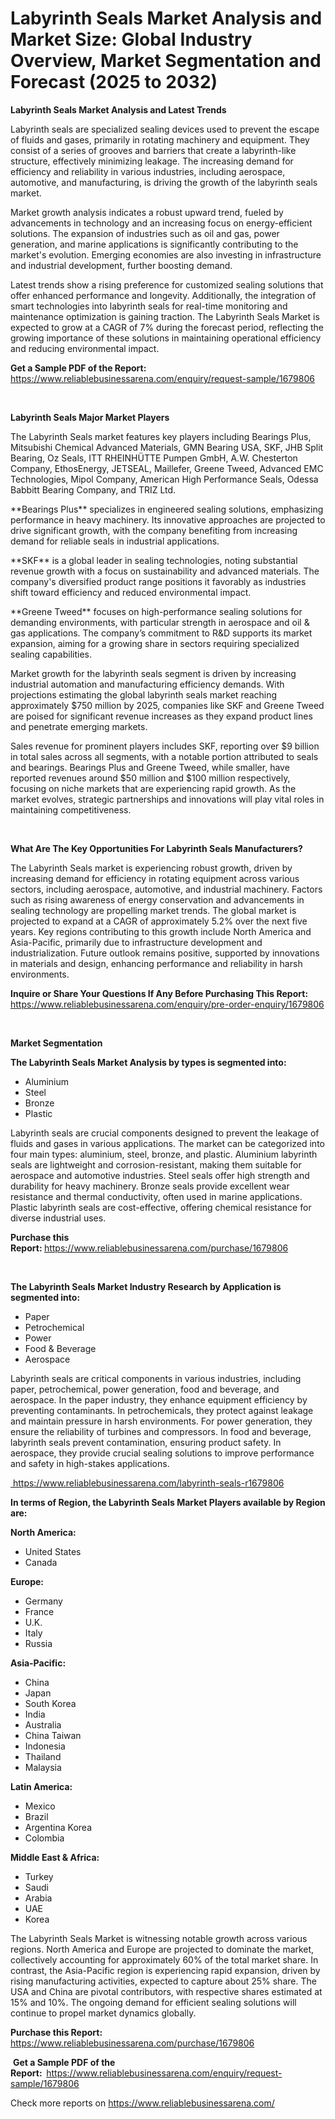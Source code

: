 <p><h1>Labyrinth Seals Market Analysis and Market Size: Global Industry Overview, Market Segmentation and Forecast (2025 to 2032)</h1></p><p><strong>Labyrinth Seals Market Analysis and Latest Trends</strong></p>
<p><p>Labyrinth seals are specialized sealing devices used to prevent the escape of fluids and gases, primarily in rotating machinery and equipment. They consist of a series of grooves and barriers that create a labyrinth-like structure, effectively minimizing leakage. The increasing demand for efficiency and reliability in various industries, including aerospace, automotive, and manufacturing, is driving the growth of the labyrinth seals market.</p><p>Market growth analysis indicates a robust upward trend, fueled by advancements in technology and an increasing focus on energy-efficient solutions. The expansion of industries such as oil and gas, power generation, and marine applications is significantly contributing to the market's evolution. Emerging economies are also investing in infrastructure and industrial development, further boosting demand.</p><p>Latest trends show a rising preference for customized sealing solutions that offer enhanced performance and longevity. Additionally, the integration of smart technologies into labyrinth seals for real-time monitoring and maintenance optimization is gaining traction. The Labyrinth Seals Market is expected to grow at a CAGR of 7% during the forecast period, reflecting the growing importance of these solutions in maintaining operational efficiency and reducing environmental impact.</p></p>
<p><strong>Get a Sample PDF of the Report:&nbsp;</strong> <a href="https://www.reliablebusinessarena.com/enquiry/request-sample/1679806?utm_campaign=2317&utm_medium=2&utm_source=Github&utm_content=ia&utm_term=25032025&utm_id=labyrinth-seals">https://www.reliablebusinessarena.com/enquiry/request-sample/1679806</a></p>
<p>&nbsp;</p>
<p><strong>Labyrinth Seals Major Market Players</strong></p>
<p><p>The Labyrinth Seals market features key players including Bearings Plus, Mitsubishi Chemical Advanced Materials, GMN Bearing USA, SKF, JHB Split Bearing, Oz Seals, ITT RHEINHÜTTE Pumpen GmbH, A.W. Chesterton Company, EthosEnergy, JETSEAL, Maillefer, Greene Tweed, Advanced EMC Technologies, Mipol Company, American High Performance Seals, Odessa Babbitt Bearing Company, and TRIZ Ltd. </p><p>**Bearings Plus** specializes in engineered sealing solutions, emphasizing performance in heavy machinery. Its innovative approaches are projected to drive significant growth, with the company benefiting from increasing demand for reliable seals in industrial applications.</p><p>**SKF** is a global leader in sealing technologies, noting substantial revenue growth with a focus on sustainability and advanced materials. The company's diversified product range positions it favorably as industries shift toward efficiency and reduced environmental impact.</p><p>**Greene Tweed** focuses on high-performance sealing solutions for demanding environments, with particular strength in aerospace and oil & gas applications. The company’s commitment to R&D supports its market expansion, aiming for a growing share in sectors requiring specialized sealing capabilities.</p><p>Market growth for the labyrinth seals segment is driven by increasing industrial automation and manufacturing efficiency demands. With projections estimating the global labyrinth seals market reaching approximately $750 million by 2025, companies like SKF and Greene Tweed are poised for significant revenue increases as they expand product lines and penetrate emerging markets.</p><p>Sales revenue for prominent players includes SKF, reporting over $9 billion in total sales across all segments, with a notable portion attributed to seals and bearings. Bearings Plus and Greene Tweed, while smaller, have reported revenues around $50 million and $100 million respectively, focusing on niche markets that are experiencing rapid growth. As the market evolves, strategic partnerships and innovations will play vital roles in maintaining competitiveness.</p></p>
<p>&nbsp;</p>
<p><strong>What Are The Key Opportunities For Labyrinth Seals Manufacturers?</strong></p>
<p><p>The Labyrinth Seals market is experiencing robust growth, driven by increasing demand for efficiency in rotating equipment across various sectors, including aerospace, automotive, and industrial machinery. Factors such as rising awareness of energy conservation and advancements in sealing technology are propelling market trends. The global market is projected to expand at a CAGR of approximately 5.2% over the next five years. Key regions contributing to this growth include North America and Asia-Pacific, primarily due to infrastructure development and industrialization. Future outlook remains positive, supported by innovations in materials and design, enhancing performance and reliability in harsh environments.</p></p>
<p><strong>Inquire or Share Your Questions If Any Before Purchasing This Report:</strong> <a href="https://www.reliablebusinessarena.com/enquiry/pre-order-enquiry/1679806?utm_campaign=2317&utm_medium=2&utm_source=Github&utm_content=ia&utm_term=25032025&utm_id=labyrinth-seals">https://www.reliablebusinessarena.com/enquiry/pre-order-enquiry/1679806</a></p>
<p>&nbsp;</p>
<p><strong>Market Segmentation</strong></p>
<p><strong>The Labyrinth Seals Market Analysis by types is segmented into:</strong></p>
<p><ul><li>Aluminium</li><li>Steel</li><li>Bronze</li><li>Plastic</li></ul></p>
<p><p>Labyrinth seals are crucial components designed to prevent the leakage of fluids and gases in various applications. The market can be categorized into four main types: aluminium, steel, bronze, and plastic. Aluminium labyrinth seals are lightweight and corrosion-resistant, making them suitable for aerospace and automotive industries. Steel seals offer high strength and durability for heavy machinery. Bronze seals provide excellent wear resistance and thermal conductivity, often used in marine applications. Plastic labyrinth seals are cost-effective, offering chemical resistance for diverse industrial uses.</p></p>
<p><strong>Purchase this Report:&nbsp;</strong><a href="https://www.reliablebusinessarena.com/purchase/1679806?utm_campaign=2317&utm_medium=2&utm_source=Github&utm_content=ia&utm_term=25032025&utm_id=labyrinth-seals">https://www.reliablebusinessarena.com/purchase/1679806</a></p>
<p>&nbsp;</p>
<p><strong>The Labyrinth Seals Market Industry Research by Application is segmented into:</strong></p>
<p><ul><li>Paper</li><li>Petrochemical</li><li>Power</li><li>Food & Beverage</li><li>Aerospace</li></ul></p>
<p><p>Labyrinth seals are critical components in various industries, including paper, petrochemical, power generation, food and beverage, and aerospace. In the paper industry, they enhance equipment efficiency by preventing contaminants. In petrochemicals, they protect against leakage and maintain pressure in harsh environments. For power generation, they ensure the reliability of turbines and compressors. In food and beverage, labyrinth seals prevent contamination, ensuring product safety. In aerospace, they provide crucial sealing solutions to improve performance and safety in high-stakes applications.</p></p>
<p><a href="https://www.reliablebusinessarena.com/labyrinth-seals-r1679806?utm_campaign=2317&utm_medium=2&utm_source=Github&utm_content=ia&utm_term=25032025&utm_id=labyrinth-seals">&nbsp;https://www.reliablebusinessarena.com/labyrinth-seals-r1679806</a></p>
<p><strong>In terms of Region, the Labyrinth Seals Market Players available by Region are:</strong></p>
<p>
    <p> <strong> North America: </strong>
        <ul>
            <li>United States</li>
            <li>Canada</li>
        </ul>
        </p> 
    <p> <strong> Europe: </strong>
        <ul>
            <li>Germany</li>
            <li>France</li>
            <li>U.K.</li>
            <li>Italy</li>
            <li>Russia</li>
        </ul>
        </p> 
    <p> <strong> Asia-Pacific: </strong>
        <ul>
            <li>China</li>
            <li>Japan</li>
            <li>South Korea</li>
            <li>India</li>
            <li>Australia</li>
            <li>China Taiwan</li>
            <li>Indonesia</li>
            <li>Thailand</li>
            <li>Malaysia</li>
        </ul>
        </p> 
    <p> <strong> Latin America: </strong>
        <ul>
            <li>Mexico</li>
            <li>Brazil</li>
            <li>Argentina Korea</li>
            <li>Colombia</li>
        </ul>
        </p> 
    <p> <strong> Middle East & Africa: </strong>
        <ul>
            <li>Turkey</li>
            <li>Saudi</li>
            <li>Arabia</li>
            <li>UAE</li>
            <li>Korea</li>
        </ul>
    </p>
    </p>
<p><p>The Labyrinth Seals Market is witnessing notable growth across various regions. North America and Europe are projected to dominate the market, collectively accounting for approximately 60% of the total market share. In contrast, the Asia-Pacific region is experiencing rapid expansion, driven by rising manufacturing activities, expected to capture about 25% share. The USA and China are pivotal contributors, with respective shares estimated at 15% and 10%. The ongoing demand for efficient sealing solutions will continue to propel market dynamics globally.</p></p>
<p><strong>Purchase this Report: </strong><a href="https://www.reliablebusinessarena.com/purchase/1679806?utm_campaign=2317&utm_medium=2&utm_source=Github&utm_content=ia&utm_term=25032025&utm_id=labyrinth-seals">https://www.reliablebusinessarena.com/purchase/1679806</a></p>
<p>&nbsp;<strong>Get a Sample PDF of the Report:&nbsp;&nbsp;</strong><a href="https://www.reliablebusinessarena.com/enquiry/request-sample/1679806?utm_campaign=2317&utm_medium=2&utm_source=Github&utm_content=ia&utm_term=25032025&utm_id=labyrinth-seals">https://www.reliablebusinessarena.com/enquiry/request-sample/1679806</a></p>
<p><strong></strong></p>
<p>Check more reports on <a href="https://www.reliablebusinessarena.com/?utm_campaign=2317&utm_medium=2&utm_source=Github&utm_content=ia&utm_term=25032025&utm_id=labyrinth-seals">https://www.reliablebusinessarena.com/</a></p>